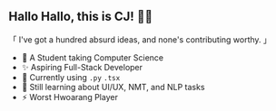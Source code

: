<!--- CURRENTLY IN CONSTRUCTION --->

## Hallo Hallo, this is CJ! 🍨👋

「 I've got a hundred absurd ideas, and none's contributing worthy. 」

- 📖 A Student taking Computer Science
- ✨ Aspiring Full-Stack Developer
- 🌱 Currently using `.py` `.tsx`
- 🎨 Still learning about UI/UX, NMT, and NLP tasks
- ⚡ Worst Hwoarang Player

<!---
ctrl-siege/ctrl-siege is a ✨ special ✨ repository because its `README.md` (this file) appears on your GitHub profile.
You can click the Preview link to take a look at your changes.
--->

